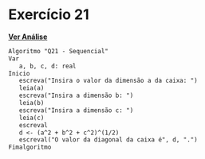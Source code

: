 # Exercício 21

[**Ver Análise**](Analise21.md)

```markdown
Algoritmo "Q21 - Sequencial"
Var
   a, b, c, d: real
Inicio
   escreva("Insira o valor da dimensão a da caixa: ")
   leia(a)
   escreva("Insira a dimensão b: ")
   leia(b)
   escreva("Insira a dimensão c: ")
   leia(c)
   escreval
   d <- (a^2 + b^2 + c^2)^(1/2)
   escreval("O valor da diagonal da caixa é", d, ".")
Fimalgoritmo
